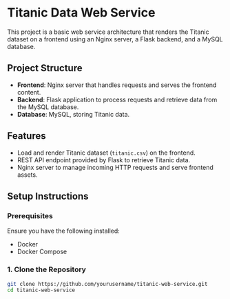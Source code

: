# Titanic Data Web Service

This project is a basic web service architecture that renders the Titanic dataset on a frontend using an Nginx server, a Flask backend, and a MySQL database.

## Project Structure

- **Frontend**: Nginx server that handles requests and serves the frontend content.
- **Backend**: Flask application to process requests and retrieve data from the MySQL database.
- **Database**: MySQL, storing Titanic data.

## Features

- Load and render Titanic dataset (`titanic.csv`) on the frontend.
- REST API endpoint provided by Flask to retrieve Titanic data.
- Nginx server to manage incoming HTTP requests and serve frontend assets.

## Setup Instructions

### Prerequisites

Ensure you have the following installed:
- Docker
- Docker Compose

### 1. Clone the Repository

```bash
git clone https://github.com/yourusername/titanic-web-service.git
cd titanic-web-service
